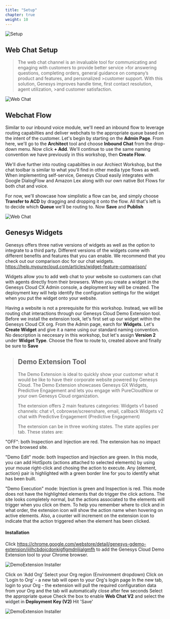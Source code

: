 ```yaml
---
title: "Setup"
chapter: true
weight: 10
---
```

![Setup](/images/Webchat1-768x300.jpg)
## Web Chat Setup

>The web chat channel is an invaluable tool for communicating and engaging with customers to provide better service >for answering questions, completing orders, general guidance on company’s product and features, and personalized >customer support. With this solution, Genesys improves handle time, first contact resolution, agent utilization, >and customer satisfaction.

![Web Chat](/images/webchat.png)

## Webchat Flow

Similar to our inbound voice module, we'll need an inbound flow to leverage routing capabilties and deliver webchats to the appropriate queue based on the intent of the customer. Let's begin by starting on the **Admin Page**. From here, we'll go to the **Architect** tool and choose **Inbound Chat** from the drop-down menu. Now click **+ Add**. We'll continue to use the same naming convention we have previously in this workshop, then **Create Flow**. 

We'll dive further into routing capabilties in our Archiect Workshop, but the chat toolbar is similar to what you'll find in other media type flows as well. When implementing self-service, Genesys Cloud easily integrates with Google DialogFlow and Amazon Lex along with our own native Bot Flows for both chat and voice. 

For now, we'll showcase how simplistic a flow can be, and simply choose **Transfer to ACD** by dragging and dropping it onto the flow. All that's left is to decide which **Queue** we'll be routing to. Now **Save** and **Publish**

![Web Chat](/images/ChatFlow1.jpg)

## Genesys Widgets

Genesys offers three native versions of widgets as well as the option to integrate to a third party. Different versions of the widgets come with different benefits and features that you can enable. We recommend that you check out our comparison doc for our chat widgets. https://help.mypurecloud.com/articles/widget-feature-comparison/

Widgets allow you to add web chat to your website so customers can chat with agents directly from their browsers. When you create a widget in the Genesys Cloud CX Admin console, a deployment key will be created. The deployment key will help identify the configuration settings for the widget when you put the widget onto your website.

Having a website is not a prerequisite for this workshop. Instead, we will be routing chat interactions through our Genesys Cloud Demo Extension tool. Before we install the extension took, let's first set up our widget within the Genesys Cloud CX org. From the Admin page, earch for **Widgets**. Let's **Create Widget** and give it a name using our standard naming convention. No description is neccesary in this workshop, but let's assign **Version 2** under **Widget Type**. Choose the flow to route to, created above and finally be sure to **Save**

>## Demo Extension Tool
>
>The Demo Extension is ideal to quickly show your customer what it would be like to have their corporate website powered by Genesys Cloud. The Demo Extension showcases Genesys GX Widgets, Predictive Engagement and lets you engage with PureCloudNow or your own Genesys Cloud organization.
>
>The extension offers 2 main features categories:
    Widgets v1 based channels: chat v1, cobrowse/screenshare, email, callback
    Widgets v2 chat with Predictive Engagement (Predictive Engagement)
>
>The extension can be in three working states. The state applies per tab. These states are:

"OFF": both Inspection and Injection are red. The extension has no impact on the browsed site.

"Demo Edit" mode: both Inspection and Injection are green. In this mode, you can add HotSpots (actions attached to selected elements) by using your mouse right-click and chosing the action to execute. Any {element, action} pair is highlighted with a green border line for you to identify what has been built.

"Demo Execution" mode: Injection is green and Inspection is red. This mode does not have the highlighted elements that do trigger the click actions. The site looks completely normal, but the actions associated to the elements will trigger when you click on them. To help you remember where to click and in what order, the extension icon will show the action name when hovering on active elements. Also, a counter will increment on the extension icon to indicate that the action triggered when the element has been clicked.

#### Installation

Click https://chrome.google.com/webstore/detail/genesys-gdemo-extension/jiilhcbdojcdonkigflgmdnljialgmfh to add the Genesys Cloud Demo Extension tool to your Chrome browser. 

![DemoExtension Installer](/images/DemoExtension.jpg)

Click on 'Add Org'
Select your Org region (Environment dropdown)
Click on 'Login to Org' - a new tab will open to your Org's login page
In the new tab, login to your Org - the extension will pull the required configuration data from your Org and the tab will automatically close after few seconds
Select the appropriate queue
Check the box to enable **Web Chat V2** and select the widget in **Deployment Key (V2)**
Hit 'Save'

![DemoExtension Installer](/images/ExtensionOptions.jpg)